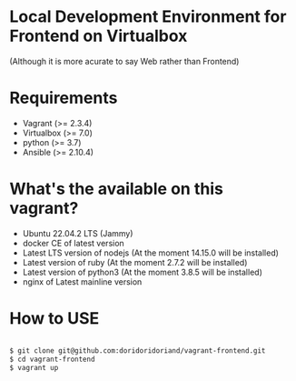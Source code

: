 # Local Development Environment for Frontend on Virtualbox
(Although it is more acurate to say Web rather than Frontend)

# Requirements
- Vagrant (>= 2.3.4)
- Virtualbox (>= 7.0)
- python (>= 3.7)
- Ansible (>= 2.10.4)

# What's the available on this vagrant?
- Ubuntu 22.04.2 LTS (Jammy)
- docker CE of latest version
- Latest LTS version of nodejs (At the moment 14.15.0 will be installed)
- Latest version of ruby (At the moment 2.7.2 will be installed)
- Latest version of python3 (At the moment 3.8.5 will be installed)
- nginx of Latest mainline version

# How to USE
```bash

$ git clone git@github.com:doridoridoriand/vagrant-frontend.git
$ cd vagrant-frontend
$ vagrant up
```
